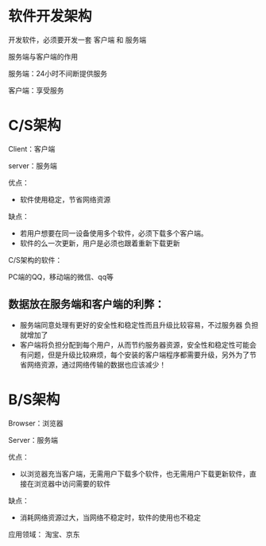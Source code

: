 # 软件开发架构

开发软件，必须要开发一套 客户端 和 服务端

服务端与客户端的作用

服务端：24小时不间断提供服务

客户端：享受服务

# C/S架构

Client：客户端

server：服务端

优点：

- 软件使用稳定，节省网络资源

缺点：

- 若用户想要在同一设备使用多个软件，必须下载多个客户端。
- 软件的么一次更新，用户是必须也跟着重新下载更新

C/S架构的软件：

PC端的QQ，移动端的微信、qq等

## 数据放在服务端和客户端的利弊：

- 服务端同意处理有更好的安全性和稳定性而且升级比较容易，不过服务器 负担就增加了
- 客户端将负担分配到每个用户，从而节约服务器资源，安全性和稳定性可能会有问题，但是升级比较麻烦，每个安装的客户端程序都需要升级，另外为了节省网络资源，通过网络传输的数据也应该减少！

# B/S架构

Browser：浏览器

Server：服务端

优点：

- 以浏览器充当客户端，无需用户下载多个软件，也无需用户下载更新软件，直接在浏览器中访问需要的软件

缺点：

- 消耗网络资源过大，当网络不稳定时，软件的使用也不稳定

应用领域：
淘宝、京东